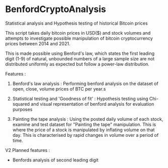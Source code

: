 # BenfordCryptoAnalysis
Statistical analysis and Hypothesis testing of historical Bitcoin prices 


This script takes daily bitcoin prices in USD($) and stock volumes and attempts to investigate possible manipulation of bitcoin cryptocurrency prices between 2014 and 2021.
 
This is made possible using Benford's law, which states the first leading digit (1-9) of natural, unbounded numbers of a large sample size are not distributed uniformly as expected but follow a power-law distribution. 

Features :

1. Benford's law analysis : Performing benford analysis on the dataset of open, close, volume prices of BTC per year.s


2. Statistical testing and 'Goodness of fit' : Hypothesis testing using Chi-squared and visual representation of benford analysis for evaluation purposes

3. Painting the tape analysis : Using the posted daily volume of each stock, examine and test dataset for "Painting the tape" manipulation. This is where the price of a stock is manipulated by inflating volume on that day. This is characterised by rapid changes in volume over a period of time.

V2 Planned features :

- Benfords analysis of second leading digit
